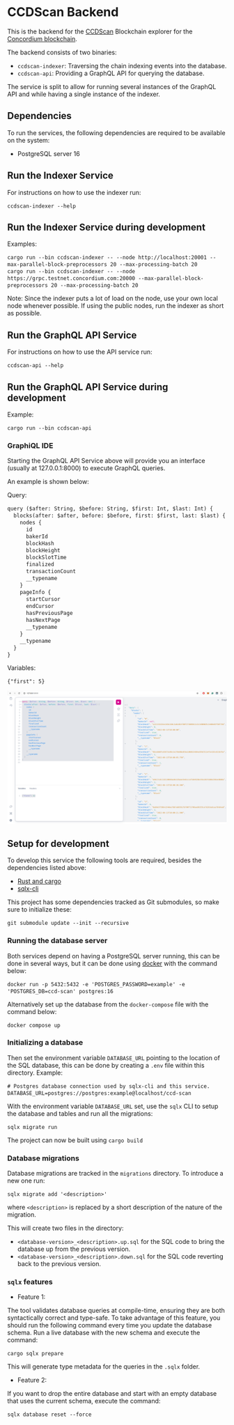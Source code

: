 # CCDScan Backend

This is the backend for the [CCDScan](https://ccdscan.io/) Blockchain explorer for the [Concordium blockchain](https://concordium.com/).

The backend consists of two binaries:

- `ccdscan-indexer`: Traversing the chain indexing events into the database.
- `ccdscan-api`: Providing a GraphQL API for querying the database.

The service is split to allow for running several instances of the GraphQL API and while having a single instance of the indexer.

## Dependencies

To run the services, the following dependencies are required to be available on the system:

- PostgreSQL server 16

## Run the Indexer Service

For instructions on how to use the indexer run:

```
ccdscan-indexer --help
```

## Run the Indexer Service during development

Examples:

```
cargo run --bin ccdscan-indexer -- --node http://localhost:20001 --max-parallel-block-preprocessors 20 --max-processing-batch 20
cargo run --bin ccdscan-indexer -- --node https://grpc.testnet.concordium.com:20000 --max-parallel-block-preprocessors 20 --max-processing-batch 20
```

Note: Since the indexer puts a lot of load on the node, use your own local node whenever possible.
If using the public nodes, run the indexer as short as possible.

<!-- TODO When service become stable: add documentation of arguments and environment variables. -->

## Run the GraphQL API Service

For instructions on how to use the API service run:

```
ccdscan-api --help
```

## Run the GraphQL API Service during development

Example:

```
cargo run --bin ccdscan-api
```

<!-- TODO When service become stable: add documentation of arguments and environment variables. -->

### GraphiQL IDE

Starting the GraphQL API Service above will provide you an interface
(usually at 127.0.0.1:8000) to execute GraphQL queries.

An example is shown below:

Query:

```
query ($after: String, $before: String, $first: Int, $last: Int) {
  blocks(after: $after, before: $before, first: $first, last: $last) {
    nodes {
      id
      bakerId
      blockHash
      blockHeight
      blockSlotTime
      finalized
      transactionCount
      __typename
    }
    pageInfo {
      startCursor
      endCursor
      hasPreviousPage
      hasNextPage
      __typename
    }
    __typename
  }
}

```

Variables:

```
{"first": 5}
```

![ExampleQuery](./ExampleQuery.png)

## Setup for development

To develop this service the following tools are required, besides the dependencies listed above:

- [Rust and cargo](https://rustup.rs/)
- [sqlx-cli](https://crates.io/crates/sqlx-cli)

This project has some dependencies tracked as Git submodules, so make sure to initialize these:

```
git submodule update --init --recursive
```

### Running the database server

Both services depend on having a PostgreSQL server running, this can be done in several ways, but it can be done using [docker](https://www.docker.com/) with the command below:

```
docker run -p 5432:5432 -e 'POSTGRES_PASSWORD=example' -e 'POSTGRES_DB=ccd-scan' postgres:16
```

Alternatively set up the database from the `docker-compose` file with the command below:

```
docker compose up
```

### Initializing a database

Then set the environment variable `DATABASE_URL` pointing to the location of the SQL database, this can be done by creating a `.env` file within this directory.
Example:

```
# Postgres database connection used by sqlx-cli and this service.
DATABASE_URL=postgres://postgres:example@localhost/ccd-scan
```

With the environment variable `DATABASE_URL` set, use the `sqlx` CLI to setup the database and tables and run all the migrations:

```
sqlx migrate run
```

The project can now be built using `cargo build`

### Database migrations

Database migrations are tracked in the `migrations` directory.
To introduce a new one run:

```
sqlx migrate add '<description>'
```

where `<description>` is replaced by a short description of the nature of the migration.

This will create two files in the directory:

- `<database-version>_<description>.up.sql` for the SQL code to bring the database up from the previous version.
- `<database-version>_<description>.down.sql` for the SQL code reverting back to the previous version.

### `sqlx` features

- Feature 1:

The tool validates database queries at compile-time, ensuring they are both syntactically
correct and type-safe. To take advantage of this feature, you should run the following
command every time you update the database schema.
Run a live database with the new schema and execute the command:

```
cargo sqlx prepare
```

This will generate type metadata for the queries in the `.sqlx` folder.

- Feature 2:

If you want to drop the entire database and start with an empty database that uses the current schema, execute the command:

```
sqlx database reset --force
```
